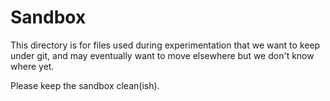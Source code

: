 # Sandbox

This directory is for files used during experimentation that we want to keep under git, and may eventually want to move elsewhere but we don't know where yet.

Please keep the sandbox clean(ish).
